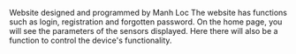 Website designed and programmed by Manh Loc
The website has functions such as login, registration and forgotten password.
On the home page, you will see the parameters of the sensors displayed. Here there will also be a function to control the device's functionality.
